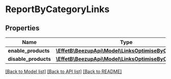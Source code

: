 # ReportByCategoryLinks

## Properties
Name | Type | Description | Notes
------------ | ------------- | ------------- | -------------
**enable_products** | [**\EffetB\BeezupApi\Model\LinksOptimiseByCategoryLink**](LinksOptimiseByCategoryLink.md) |  | [optional] 
**disable_products** | [**\EffetB\BeezupApi\Model\LinksOptimiseByCategoryLink**](LinksOptimiseByCategoryLink.md) |  | [optional] 

[[Back to Model list]](../README.md#documentation-for-models) [[Back to API list]](../README.md#documentation-for-api-endpoints) [[Back to README]](../README.md)


